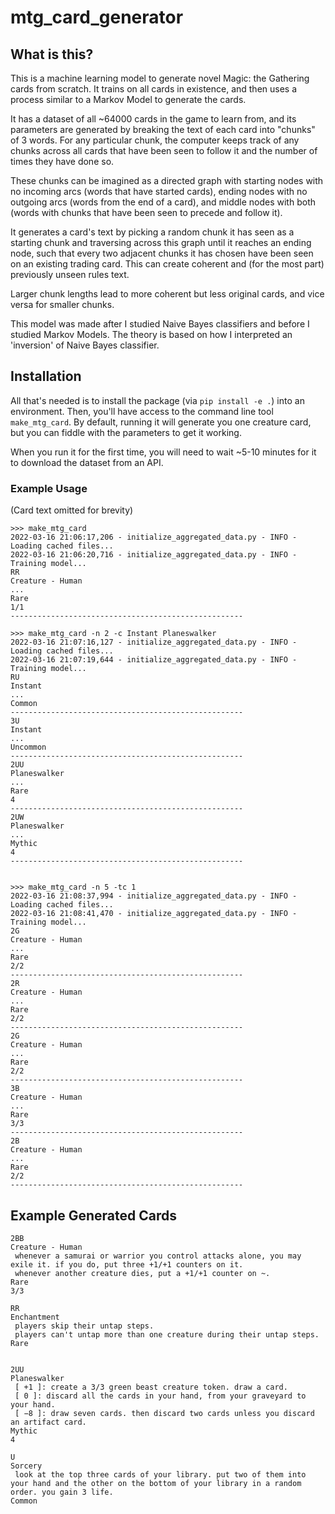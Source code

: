 # mtg_card_generator

## What is this?

This is a machine learning model to generate novel Magic: the Gathering cards from scratch. It trains on all cards in existence, and then uses a process similar to a Markov Model to generate the cards.

It has a dataset of all ~64000 cards in the game to learn from, and its parameters are generated by breaking the text of each card into "chunks" of 3 words. For any particular chunk, the computer keeps track of any chunks across all cards that have been seen to follow it and the number of times they have done so.

These chunks can be imagined as a directed graph with starting nodes with no incoming arcs (words that have started cards), ending nodes with no outgoing arcs (words from the end of a card), and middle nodes with both (words with chunks that have been seen to precede and follow it).

It generates a card's text by picking a random chunk it has seen as a starting chunk and traversing across this graph until it reaches an ending node, such that every two adjacent chunks it has chosen have been seen on an existing trading card. This can create coherent and (for the most part) previously unseen rules text.

Larger chunk lengths lead to more coherent but less original cards, and vice versa for smaller chunks.

This model was made after I studied Naive Bayes classifiers and before I studied Markov Models. The theory is based on how I interpreted an 'inversion' of Naive Bayes classifier.


## Installation

All that's needed is to install the package (via `pip install -e .`) into an environment. Then, you'll have access to the command line tool `make_mtg_card`. By default, running it will generate you one creature card, but you can fiddle with the parameters to get it working.

When you run it for the first time, you will need to wait ~5-10 minutes for it to download the dataset from an API.

### Example Usage

(Card text omitted for brevity)

```
>>> make_mtg_card
2022-03-16 21:06:17,206 - initialize_aggregated_data.py - INFO - Loading cached files...
2022-03-16 21:06:20,716 - initialize_aggregated_data.py - INFO - Training model...
RR
Creature - Human
...
Rare
1/1
----------------------------------------------------

>>> make_mtg_card -n 2 -c Instant Planeswalker
2022-03-16 21:07:16,127 - initialize_aggregated_data.py - INFO - Loading cached files...
2022-03-16 21:07:19,644 - initialize_aggregated_data.py - INFO - Training model...
RU
Instant
...
Common
----------------------------------------------------
3U
Instant
...
Uncommon
----------------------------------------------------
2UU
Planeswalker
...
Rare
4
----------------------------------------------------
2UW
Planeswalker
...
Mythic
4
----------------------------------------------------


>>> make_mtg_card -n 5 -tc 1
2022-03-16 21:08:37,994 - initialize_aggregated_data.py - INFO - Loading cached files...
2022-03-16 21:08:41,470 - initialize_aggregated_data.py - INFO - Training model...
2G
Creature - Human
...
Rare
2/2
----------------------------------------------------
2R
Creature - Human
...
Rare
2/2
----------------------------------------------------
2G
Creature - Human
...
Rare
2/2
----------------------------------------------------
3B
Creature - Human
...
Rare
3/3
----------------------------------------------------
2B
Creature - Human
...
Rare
2/2
----------------------------------------------------
```

## Example Generated Cards
```
2BB
Creature - Human
 whenever a samurai or warrior you control attacks alone, you may exile it. if you do, put three +1/+1 counters on it.
 whenever another creature dies, put a +1/+1 counter on ~.
Rare
3/3

RR
Enchantment
 players skip their untap steps.
 players can't untap more than one creature during their untap steps.
Rare


2UU
Planeswalker
 [ +1 ]: create a 3/3 green beast creature token. draw a card.
 [ 0 ]: discard all the cards in your hand, from your graveyard to your hand.
 [ −8 ]: draw seven cards. then discard two cards unless you discard an artifact card.
Mythic
4

U
Sorcery
 look at the top three cards of your library. put two of them into your hand and the other on the bottom of your library in a random order. you gain 3 life.
Common
```